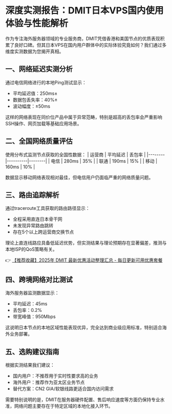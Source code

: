 # 深度实测报告：DMIT日本VPS国内使用体验与性能解析

作为专注海外服务器领域的专业服务商，DMIT凭借香港和美国节点的优质表现积累了良好口碑。但其日本VPS在国内用户群体中的实际体验究竟如何？我们通过多维度实测数据为您揭开真相。

## 一、网络延迟实测分析
通过电信网络进行的本地Ping测试显示：
- 平均延迟值：250ms±
- 数据包丢失率：40%±
- 波动幅度：±50ms

这样的网络表现在同价位产品中属于异常范畴，特别是超高的丢包率会严重影响SSH操作、网页加载等基础应用场景。

## 二、全国网络质量评估
使用分布式监测节点获取的全国性数据：
| 运营商 | 平均延迟 | 丢包率 |
|--------|----------|--------|
| 电信   | 280ms    | 35%    |
| 联通   | 190ms    | 15%    |
| 移动   | 160ms    | 10%    |

数据显示移动网络表现相对最佳，但电信用户仍面临严重的网络质量问题。

## 三、路由追踪解析
通过traceroute工具获取的路由路径显示：
- 全程采用直连日本骨干网
- 未发现异常路由跳转
- 存在5个以上跨运营商交换节点

理论上直连线路应具备低延迟优势，但实测结果与理论预期存在显著偏差，推测与本地ISP的QoS策略有关。

👉 [【推荐收藏】2025年 DMIT 最新优惠活动整理汇总 - 每日更新可用优惠套餐](https://bit.ly/dmit_coupon)

## 四、跨境网络对比测试
海外服务器监测数据显示：
- 平均延迟：45ms
- 丢包率：0.2%
- 带宽峰值：950Mbps

这说明日本节点的本地区域性能表现优异，完全达到商业级应用标准，特别适合海外业务部署。

## 五、选购建议指南
根据实测结果我们建议：
- 国内用户：不推荐用于实时性要求高的业务
- 海外用户：推荐作为亚太区业务节点
- 替代方案：CN2 GIA/软银线路更适合国内访问需求

需要特别说明的是，DMIT在服务器硬件配置、售后响应速度等方面仍保持专业水准，网络问题主要存在于特定区域的本地化接入环节。